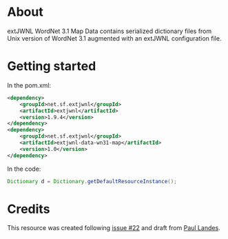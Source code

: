 # About

extJWNL WordNet 3.1 Map Data contains serialized dictionary files
from Unix version of WordNet 3.1 augmented with
an extJWNL configuration file.

# Getting started

In the pom.xml:

```xml
<dependency>
    <groupId>net.sf.extjwnl</groupId>
    <artifactId>extjwnl</artifactId>
    <version>1.9.4</version>
</dependency>
<dependency>
    <groupId>net.sf.extjwnl</groupId>
    <artifactId>extjwnl-data-wn31-map</artifactId>
    <version>1.0</version>
</dependency>
```

In the code:

```java
Dictionary d = Dictionary.getDefaultResourceInstance();
```

# Credits
This resource was created following [issue #22](https://github.com/extjwnl/extjwnl/issues/22) 
and draft from [Paul Landes](https://github.com/plandes/).